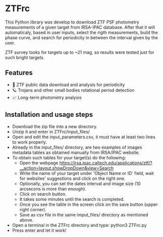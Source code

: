 # ZTFrc

This Python library was develop to download ZTF PSF photometry measurements of a given target from IRSA-IPAC database. 
After that it will automaticaly, based in user inputs, select the rigth measurements, build the phase curve, and search for periodicity in between the interval given by the user. 

ZTF survey looks for targets up to ~21 mag, so results were tested just for such bright targets. 

## Features

- 🔭 ZTF public data download and analysis for periodicity
- 🪐 Trojans and other small bodies rotational period detection
- 📈 Long-term photometry analysis

## Installation and usage steps

- Download the zip file into a new directory.
- Unzip it and enter in ZTFrc/input_files/
- Open and edit the input_parameters.csv, it must have at least two lines to work properly. 
- Already in the input_files/ directory, are two examples of images metadata tables as obtained manually from IRSA/IPAC website. 
- To obtain such tables for your target(s) do the following:
    - Open the webpage https://irsa.ipac.caltech.edu/applications/ztf/?__action=layout.showDropDown&view=Search
    - Write the name of your target under 'Object Name or ID' field, wait for websites' suggestions and click on the right one. 
    - Optionally, you can set the dates interval and image size (10 arcsecons is more than enough).
    - Click on search button.
    - It takes some minutes until the search is completed.
    - Once you see the table in the screen click on the save button (upper right corner).
    - Save as csv file in the same imput_files/ directory as mentioned above.
-  Open a terminal in the ZTFrc directory and type: python3 ZTFrc.py
- Press enter and let it work!
